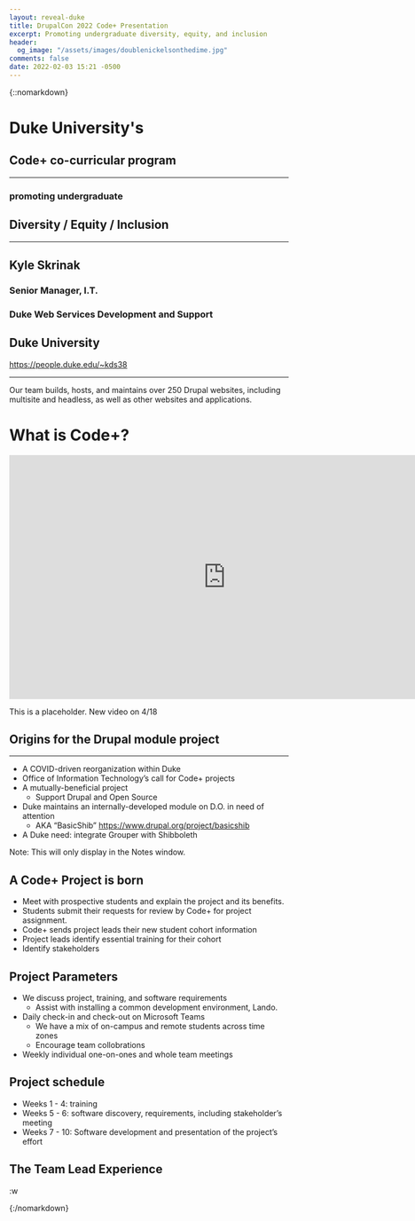 ```yaml
---
layout: reveal-duke
title: DrupalCon 2022 Code+ Presentation
excerpt: Promoting undergraduate diversity, equity, and inclusion
header:
  og_image: "/assets/images/doublenickelsonthedime.jpg"
comments: false
date: 2022-02-03 15:21 -0500
---
```

{::nomarkdown}

# Duke University's

## Code+ co-curricular program

---

### promoting undergraduate

## Diversity / Equity / Inclusion

---



## Kyle Skrinak

### Senior Manager, I.T.

### Duke Web Services Development and Support

## Duke University

https://people.duke.edu/~kds38

---

Our team builds, hosts, and maintains over 250 Drupal websites, including multisite and headless, as well as other websites and applications.



# What is Code+?

<iframe width="780" height="440" src="https://www.youtube.com/embed/UWS0kbl4rVk" title="YouTube video player" frameborder="0" allow="accelerometer; autoplay; clipboard-write; encrypted-media; gyroscope; picture-in-picture" allowfullscreen></iframe>

This is a placeholder. New video on 4/18



## Origins for the Drupal module project

---

* A COVID-driven reorganization within Duke
* Office of Information Technology’s call for Code+ projects
* A mutually-beneficial project
  * Support Drupal and Open Source
* Duke maintains an internally-developed module on D.O. in need of attention
  * AKA “BasicShib” https://www.drupal.org/project/basicshib
* A Duke need: integrate Grouper with Shibboleth

Note:
This will only display in the Notes window.



## A Code+ Project is born

* Meet with prospective students and explain the project and its benefits.
* Students submit their requests for review by Code+ for project assignment.
* Code+ sends project leads their new student cohort information
* Project leads identify essential training for their cohort
* Identify stakeholders



## Project Parameters

* We discuss project, training, and software requirements
  * Assist with installing a common development environment, Lando.
* Daily check-in and check-out on Microsoft Teams
  * We have a mix of on-campus and remote students across time zones
  * Encourage team collobrations
* Weekly individual one-on-ones and whole team meetings



## Project schedule

* Weeks 1 - 4: training
* Weeks 5 - 6: software discovery, requirements, including stakeholder’s meeting
* Weeks 7 - 10: Software development and presentation of the project’s effort



## The Team Lead Experience


:w

{:/nomarkdown}
